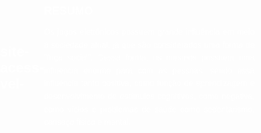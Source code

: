 # site-acess-vel-<!DOCTYPE html>
  <!DOCTYPE html>
<html lang="pt-BR">
<head>
  <meta charset="UTF-8">
  <meta name="viewport" content="width=device-width, initial-scale=1.0">
  <title>Free Fire Layout</title>
  <style>
    body {
      margin: 0;
      padding: 0;
      font-family: Arial, sans-serif;
      background: url("Screenshot.png") no-repeat center center/cover;
      height: 100vh;
      color: white;
      display: flex;
      justify-content: center;
      align-items: center;
    }

    .overlay {
      background: rgba(0, 0, 0, 0.6);
      padding: 20px;
      border-radius: 10px;
      max-width: 900px;
      text-align: center;
    }

    h2 {
      margin-bottom: 15px;
      font-size: 22px;
      text-transform: uppercase;
      font-weight: bold;
    }

    p {
      font-size: 16px;
      line-height: 1.6;
      text-align: justify;
    }
  </style>
</head>
<body>
  <div class="overlay">
    <h2>Resumo</h2>
    <p>
      Os jogos eletrônicos possuem grande influência em meio à sociedade atual, já que são considerados uma forma de "fuga social". 
      Dessa forma, os mesmos possuem uma influência enorme para com as pessoas, sendo essa influência tanto positiva, como função 
      de aprendizagem e desenvolvimento de estímulos cognitivos, como negativa, como vícios e problemas de saúde como sedentarismo, 
      cansaço físico e mental.
    </p>
  </div>
</body>
</html>
